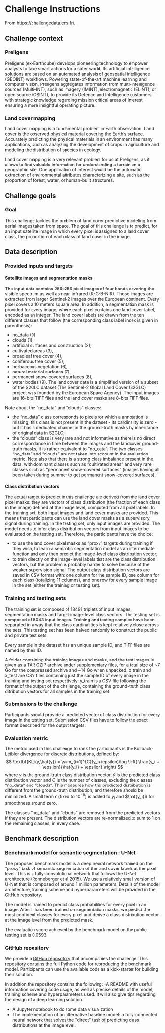 # Challenge Instructions 

From https://challengedata.ens.fr/.

## Challenge context

### Preligens

Preligens (ex-Earthcube) develops pioneering technology to empower analysts to take smart actions for a safer world. Its artificial intelligence solutions are based on an automated analysis of geospatial intelligence (GEOINT) workflows. Powering state-of-the-art machine learning and computer vision, Preligens aggregates information from multi-intelligence sources (Multi-INT), such as imagery (IMINT), electromagnetic (ELINT), or open source (OSINT), to provide its Defence and Intelligence customers with strategic knowledge regarding mission critical areas of interest ensuring a more insightful operating picture.

### Land cover mapping

Land cover mapping is a fundamental problem in Earth observation. Land cover is the observed physical material covering the Earth’s surface. Accurately predicting the physical materials in an environment has many applications, such as analyzing the development of crops in agriculture and modeling the distribution of species in ecology.

Land cover mapping is a very relevant problem for us at Preligens, as it allows to find valuable information for understanding a terrain on a geographic site. One application of interest would be the automatic extraction of environmental attributes characterizing a site, such as the proportion of forest, water, or human-built structures.

## Challenge goals

### Goal

This challenge tackles the problem of land cover predictive modeling from aerial images taken from space. The goal of this challenge is to predict, for an input satellite image in which every pixel is assigned to a land cover class, the proportion of each class of land cover in the image.

## Data description

### Provided inputs and targets

#### Satellite images and segmentation masks

The input data contains 256x256 pixel images of four bands covering the visible spectrum as well as near-infrared (R-G-B-NIR). Those images are extracted from larger Sentinel-2 images over the European continent. Every pixel covers a 10 meters square area. In addition, a segmentation mask is provided for every image, where each pixel contains one land cover label, encoded as an integer. The land cover labels are drawn from the ten different classes that follow (the corresponding class label index is given in parenthesis):

- no_data (0)
- clouds (1),
- artificial surfaces and construction (2),
- cultivated areas (3),
- broadleaf tree cover (4),
- coniferous tree cover (5),
- herbaceous vegetation (6),
- natural material surfaces (7),
- permanent snow-covered surfaces (8),
- water bodies (9).
  The land cover data is a simplified version of a subset of the S2GLC dataset (The Sentinel-2 Global Land Cover (S2GLC) project was founded by the European Space Agency). The input images are 16-bits TIFF files and the land cover masks are 8-bits TIFF files.

Note about the “no_data” and “clouds” classes:

- the “no_data” class corresponds to pixels for which a annotation is missing; this class is not present in the dataset - its cardinality is zero - but it has a dedicated channel in the ground-truth masks by inheritance of original data in S2GLC;
- the “clouds” class is very rare and not informative as there is no direct correspondance in time between the images and the landcover ground-truth masks, it is rather equivalent to “no_data”. The two classes “no_data” and “clouds” are not taken into account in the evaluation metric.
  Note also that there is a strong class imbalance present in the data, with dominant classes such as “cultivated areas” and very rare classes such as “permanent snow-covered surfaces” (images having all been taken during summer to get permanent snow-covered surfaces).

#### Class distribution vectors

The actual target to predict in this challenge are derived from the land cover pixel masks: they are vectors of class distribution (the fraction of each class in the image) defined at the image level, computed from all pixel labels. In the training set, both input images and land cover masks are provided. This means that participants can use the land cover masks as a supervisory signal during training. In the testing set, only input images are provided. The model needs to infer class distribution vectors from input images to be evaluated on the testing set. Therefore, the participants have the choice:

- to use the land cover pixel masks as “proxy” targets during training if they wish, to learn a semantic segmentation model as an intermediate function and only then predict the image-level class distribution vector;
- to train directly on the image-level labels that are the class distribution vectors, but the problem is probably harder to solve because of the weaker supervision signal.
  The output class distribution vectors are saved in CSV format with: one column for the sample ID, one column for each class (totalizing 11 columns), and one row for every sample image in the set (either the training or testing set).

### Training and testing sets

The training set is composed of 18491 triplets of input images, segmentation masks and target image-level class vectors. The testing set is composed of 5043 input images. Training and testing samples have been separated in a way that the class cardinalities is kept relatively close across the sets.
This testing set has been halved randomly to construct the public and private test sets.

Every sample in the dataset has an unique sample ID, and TIFF files are named by their ID.

A folder containing the training images and masks, and the test images is given as a TAR GZIP archive under supplementary files, for a total size of ~7 Go for the compressed archive and ~14 Go when unpacked. x_train and x_test are CSV files containing just the sample ID of every image in the training and testing set respectively. y_train is a CSV file following the format of the output of the challenge, containing the ground-truth class ditribution vectors for all samples in the training set.

### Submissions to the challenge

Participants should provide a predicted vector of class distribution for every image in the testing set. Submission CSV files have to follow the exact format described for the output targets.

### Evaluation metric

The metric used in this challenge to rank the participants is the Kullback-Leibler divergence for discrete distributions, defined by:
$$
\textbf{KL}(y,\hat{y}) = \sum_{i=1}^{C}(y_i+\epsilon)\log \left( \frac{y_i + \epsilon}{\hat{y_i} + \epsilon} \right)
$$
where $y$ is the ground-truth class distribution vector, $\hat{y}$ is the predicted class distribution vector and $C$ is the number of classes, excluding the classes “no_data” and “clouds”. This measures how the predicted distribution is different from the ground-truth distribution, and therefore should be minimized. A small term $\epsilon$ (fixed to $10^{-8}$) is added to $y_i$ and $\hat{y_i}$ for smoothness around zero.

The classes “no_data” and “clouds” are removed from the predicted vectors if they are present. The distribution vectors are re-normalized to sum to 1 on the remaining classes, in every case.

## Benchmark description

### Benchmark model for semantic segmentation : U-Net

The proposed benchmark model is a deep neural network trained on the “proxy” task of semantic segmentation of the land cover labels at the pixel level. This is a fully-convolutional network that follows the U-Net architecture ([Ronneberger et al 2015](https://arxiv.org/abs/1505.04597)). We use a relatively small version of U-Net that is composed of around 1 million parameters. Details of the model architecture, training scheme and hyperparameters will be provided in the GitHub repository.

The model is trained to predict class probabilities for every pixel in an image. After it has been trained on segmentation masks, we predict the most confident classes for every pixel and derive a class distribution vector at the image level from the predicted mask.

The evaluation score achieved by the benchmark model on the public testing set is 0.0593.

### GitHub repository

We provide a [GitHub reposotory](https://github.com/earthcube-lab/challenge-ens) that accompanies the challenge. This repository contains the full Python code for reproducing the benchmark model. Participants can use the available code as a kick-starter for building their solution.

In addition the repository contains the following:
-A README with useful information covering code usage, as well as precise details of the model, training scheme and hyperparameters used. It will also give tips regarding the design of a deep learning solution.

- A Jupyter notebook to do some data visualization
- The implementation of an alternative baseline model: a fully-connected neural network that solves the "direct" task of predicting class distributions at the image level.
